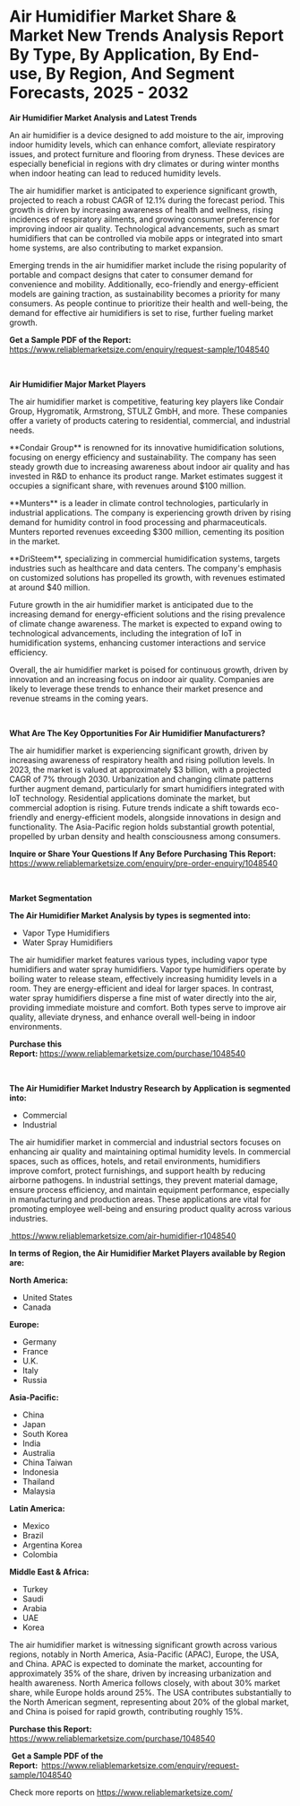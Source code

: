 <p><h1>Air Humidifier Market Share & Market New Trends Analysis Report By Type, By Application, By End-use, By Region, And Segment Forecasts, 2025 - 2032</h1></p><p><strong>Air Humidifier Market Analysis and Latest Trends</strong></p>
<p><p>An air humidifier is a device designed to add moisture to the air, improving indoor humidity levels, which can enhance comfort, alleviate respiratory issues, and protect furniture and flooring from dryness. These devices are especially beneficial in regions with dry climates or during winter months when indoor heating can lead to reduced humidity levels.</p><p>The air humidifier market is anticipated to experience significant growth, projected to reach a robust CAGR of 12.1% during the forecast period. This growth is driven by increasing awareness of health and wellness, rising incidences of respiratory ailments, and growing consumer preference for improving indoor air quality. Technological advancements, such as smart humidifiers that can be controlled via mobile apps or integrated into smart home systems, are also contributing to market expansion.</p><p>Emerging trends in the air humidifier market include the rising popularity of portable and compact designs that cater to consumer demand for convenience and mobility. Additionally, eco-friendly and energy-efficient models are gaining traction, as sustainability becomes a priority for many consumers. As people continue to prioritize their health and well-being, the demand for effective air humidifiers is set to rise, further fueling market growth.</p></p>
<p><strong>Get a Sample PDF of the Report:&nbsp;</strong> <a href="https://www.reliablemarketsize.com/enquiry/request-sample/1048540?utm_campaign=2317&utm_medium=2&utm_source=Github&utm_content=ia&utm_term=11042025&utm_id=air-humidifier">https://www.reliablemarketsize.com/enquiry/request-sample/1048540</a></p>
<p>&nbsp;</p>
<p><strong>Air Humidifier Major Market Players</strong></p>
<p><p>The air humidifier market is competitive, featuring key players like Condair Group, Hygromatik, Armstrong, STULZ GmbH, and more. These companies offer a variety of products catering to residential, commercial, and industrial needs. </p><p>**Condair Group** is renowned for its innovative humidification solutions, focusing on energy efficiency and sustainability. The company has seen steady growth due to increasing awareness about indoor air quality and has invested in R&D to enhance its product range. Market estimates suggest it occupies a significant share, with revenues around $100 million.</p><p>**Munters** is a leader in climate control technologies, particularly in industrial applications. The company is experiencing growth driven by rising demand for humidity control in food processing and pharmaceuticals. Munters reported revenues exceeding $300 million, cementing its position in the market.</p><p>**DriSteem**, specializing in commercial humidification systems, targets industries such as healthcare and data centers. The company's emphasis on customized solutions has propelled its growth, with revenues estimated at around $40 million. </p><p>Future growth in the air humidifier market is anticipated due to the increasing demand for energy-efficient solutions and the rising prevalence of climate change awareness. The market is expected to expand owing to technological advancements, including the integration of IoT in humidification systems, enhancing customer interactions and service efficiency.</p><p>Overall, the air humidifier market is poised for continuous growth, driven by innovation and an increasing focus on indoor air quality. Companies are likely to leverage these trends to enhance their market presence and revenue streams in the coming years.</p></p>
<p>&nbsp;</p>
<p><strong>What Are The Key Opportunities For Air Humidifier Manufacturers?</strong></p>
<p><p>The air humidifier market is experiencing significant growth, driven by increasing awareness of respiratory health and rising pollution levels. In 2023, the market is valued at approximately $3 billion, with a projected CAGR of 7% through 2030. Urbanization and changing climate patterns further augment demand, particularly for smart humidifiers integrated with IoT technology. Residential applications dominate the market, but commercial adoption is rising. Future trends indicate a shift towards eco-friendly and energy-efficient models, alongside innovations in design and functionality. The Asia-Pacific region holds substantial growth potential, propelled by urban density and health consciousness among consumers.</p></p>
<p><strong>Inquire or Share Your Questions If Any Before Purchasing This Report:</strong> <a href="https://www.reliablemarketsize.com/enquiry/pre-order-enquiry/1048540?utm_campaign=2317&utm_medium=2&utm_source=Github&utm_content=ia&utm_term=11042025&utm_id=air-humidifier">https://www.reliablemarketsize.com/enquiry/pre-order-enquiry/1048540</a></p>
<p>&nbsp;</p>
<p><strong>Market Segmentation</strong></p>
<p><strong>The Air Humidifier Market Analysis by types is segmented into:</strong></p>
<p><ul><li>Vapor Type Humidifiers</li><li>Water Spray Humidifiers</li></ul></p>
<p><p>The air humidifier market features various types, including vapor type humidifiers and water spray humidifiers. Vapor type humidifiers operate by boiling water to release steam, effectively increasing humidity levels in a room. They are energy-efficient and ideal for larger spaces. In contrast, water spray humidifiers disperse a fine mist of water directly into the air, providing immediate moisture and comfort. Both types serve to improve air quality, alleviate dryness, and enhance overall well-being in indoor environments.</p></p>
<p><strong>Purchase this Report:&nbsp;</strong><a href="https://www.reliablemarketsize.com/purchase/1048540?utm_campaign=2317&utm_medium=2&utm_source=Github&utm_content=ia&utm_term=11042025&utm_id=air-humidifier">https://www.reliablemarketsize.com/purchase/1048540</a></p>
<p>&nbsp;</p>
<p><strong>The Air Humidifier Market Industry Research by Application is segmented into:</strong></p>
<p><ul><li>Commercial</li><li>Industrial</li></ul></p>
<p><p>The air humidifier market in commercial and industrial sectors focuses on enhancing air quality and maintaining optimal humidity levels. In commercial spaces, such as offices, hotels, and retail environments, humidifiers improve comfort, protect furnishings, and support health by reducing airborne pathogens. In industrial settings, they prevent material damage, ensure process efficiency, and maintain equipment performance, especially in manufacturing and production areas. These applications are vital for promoting employee well-being and ensuring product quality across various industries.</p></p>
<p><a href="https://www.reliablemarketsize.com/air-humidifier-r1048540?utm_campaign=2317&utm_medium=2&utm_source=Github&utm_content=ia&utm_term=11042025&utm_id=air-humidifier">&nbsp;https://www.reliablemarketsize.com/air-humidifier-r1048540</a></p>
<p><strong>In terms of Region, the Air Humidifier Market Players available by Region are:</strong></p>
<p>
    <p> <strong> North America: </strong>
        <ul>
            <li>United States</li>
            <li>Canada</li>
        </ul>
        </p> 
    <p> <strong> Europe: </strong>
        <ul>
            <li>Germany</li>
            <li>France</li>
            <li>U.K.</li>
            <li>Italy</li>
            <li>Russia</li>
        </ul>
        </p> 
    <p> <strong> Asia-Pacific: </strong>
        <ul>
            <li>China</li>
            <li>Japan</li>
            <li>South Korea</li>
            <li>India</li>
            <li>Australia</li>
            <li>China Taiwan</li>
            <li>Indonesia</li>
            <li>Thailand</li>
            <li>Malaysia</li>
        </ul>
        </p> 
    <p> <strong> Latin America: </strong>
        <ul>
            <li>Mexico</li>
            <li>Brazil</li>
            <li>Argentina Korea</li>
            <li>Colombia</li>
        </ul>
        </p> 
    <p> <strong> Middle East & Africa: </strong>
        <ul>
            <li>Turkey</li>
            <li>Saudi</li>
            <li>Arabia</li>
            <li>UAE</li>
            <li>Korea</li>
        </ul>
    </p>
    </p>
<p><p>The air humidifier market is witnessing significant growth across various regions, notably in North America, Asia-Pacific (APAC), Europe, the USA, and China. APAC is expected to dominate the market, accounting for approximately 35% of the share, driven by increasing urbanization and health awareness. North America follows closely, with about 30% market share, while Europe holds around 25%. The USA contributes substantially to the North American segment, representing about 20% of the global market, and China is poised for rapid growth, contributing roughly 15%.</p></p>
<p><strong>Purchase this Report: </strong><a href="https://www.reliablemarketsize.com/purchase/1048540?utm_campaign=2317&utm_medium=2&utm_source=Github&utm_content=ia&utm_term=11042025&utm_id=air-humidifier">https://www.reliablemarketsize.com/purchase/1048540</a></p>
<p>&nbsp;<strong>Get a Sample PDF of the Report:&nbsp;&nbsp;</strong><a href="https://www.reliablemarketsize.com/enquiry/request-sample/1048540?utm_campaign=2317&utm_medium=2&utm_source=Github&utm_content=ia&utm_term=11042025&utm_id=air-humidifier">https://www.reliablemarketsize.com/enquiry/request-sample/1048540</a></p>
<p><strong></strong></p>
<p>Check more reports on <a href="https://www.reliablemarketsize.com/?utm_campaign=2317&utm_medium=2&utm_source=Github&utm_content=ia&utm_term=11042025&utm_id=air-humidifier">https://www.reliablemarketsize.com/</a></p>